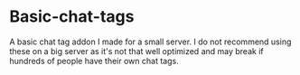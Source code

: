 # Basic-chat-tags
A basic chat tag addon I made for a small server. I do not recommend using these on a big server as it's not that well optimized and may break if hundreds of people have their own chat tags.
